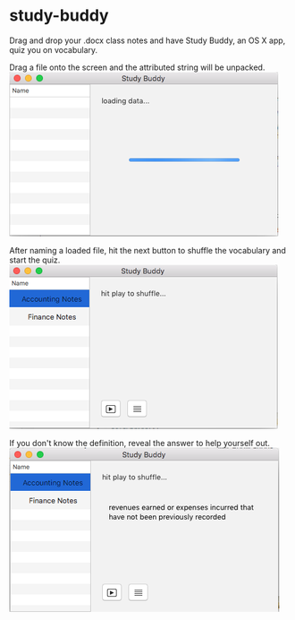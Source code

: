 # study-buddy
Drag and drop your .docx class notes and have Study Buddy, an OS X app, quiz you on vocabulary. 

Drag a file onto the screen and the attributed string will be unpacked.
![Default screen](images/image1.png?raw=true "Default Screen")

After naming a loaded file, hit the next button to shuffle the vocabulary and start the quiz.
![Loaded Notes](images/image2.png?raw=true "Loaded Notes")

If you don't know the definition, reveal the answer to help yourself out.
![Show Answer](images/image3.png?raw=true "Show Answer")


